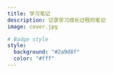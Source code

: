 ```yaml
---
title: 学习笔记
description: 记录学习成长过程的笔记
image: cover.jpg

# Badge style
style:
  background: "#2a9d8f"
  color: "#fff"
---
```

